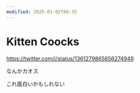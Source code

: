 ```yaml
---
modified: 2025-01-02T00:35
---
```

# Kitten Coocks

https://twitter.com/i/status/1361279865656274949

なんかカオス

これ面白いかもしれない
